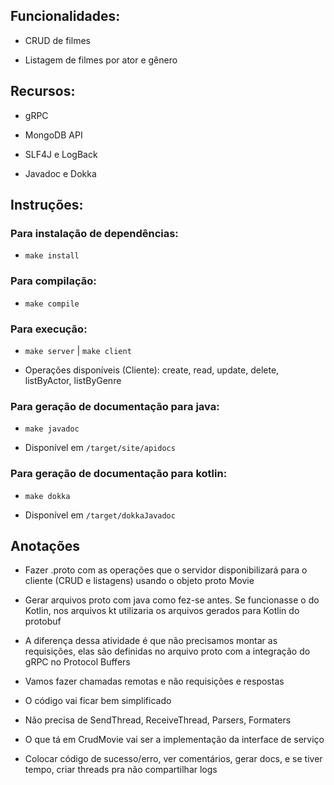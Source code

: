 ## Funcionalidades:

- CRUD de filmes

- Listagem de filmes por ator e gênero

## Recursos:

- gRPC

- MongoDB API

- SLF4J e LogBack

- Javadoc e Dokka

## Instruções:

### Para instalação de dependências:

- `make install`

### Para compilação:

- `make compile`

### Para execução:

- `make server` | `make client`

- Operações disponíveis (Cliente): create, read, update, delete, listByActor, listByGenre

### Para geração de documentação para java:

- `make javadoc`

- Disponível em `/target/site/apidocs`

### Para geração de documentação para kotlin:

- `make dokka`

- Disponível em `/target/dokkaJavadoc`

## Anotações

- Fazer .proto com as operações que o servidor disponibilizará para o cliente (CRUD e listagens) usando o objeto proto Movie

- Gerar arquivos proto com java como fez-se antes. Se funcionasse o do Kotlin, nos arquivos kt utilizaria os arquivos gerados para Kotlin do protobuf

- A diferença dessa atividade é que não precisamos montar as requisições, elas são definidas no arquivo proto com a integração do gRPC no Protocol Buffers

- Vamos fazer chamadas remotas e não requisições e respostas

- O código vai ficar bem simplificado

- Não precisa de SendThread, ReceiveThread, Parsers, Formaters

 - O que tá em CrudMovie vai ser a implementação da interface de serviço

- Colocar código de sucesso/erro, ver comentários, gerar docs, e se tiver tempo, criar threads pra não compartilhar logs 


